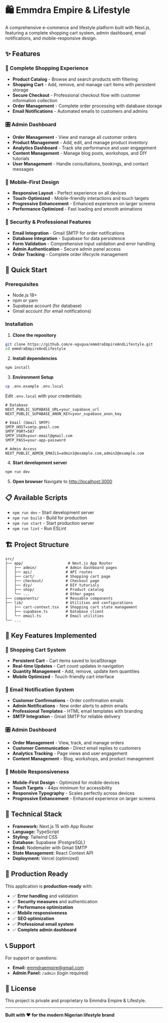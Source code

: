 # 🛍️ Emmdra Empire & Lifestyle

A comprehensive e-commerce and lifestyle platform built with Next.js, featuring a complete shopping cart system, admin dashboard, email notifications, and mobile-responsive design.

## ✨ Features

### 🛒 **Complete Shopping Experience**
- **Product Catalog** - Browse and search products with filtering
- **Shopping Cart** - Add, remove, and manage cart items with persistent storage
- **Secure Checkout** - Professional checkout flow with customer information collection
- **Order Management** - Complete order processing with database storage
- **Email Notifications** - Automated emails to customers and admins

### 🎛️ **Admin Dashboard**
- **Order Management** - View and manage all customer orders
- **Product Management** - Add, edit, and manage product inventory
- **Analytics Dashboard** - Track site performance and user engagement
- **Content Management** - Manage blog posts, workshops, and DIY tutorials
- **User Management** - Handle consultations, bookings, and contact messages

### 📱 **Mobile-First Design**
- **Responsive Layout** - Perfect experience on all devices
- **Touch-Optimized** - Mobile-friendly interactions and touch targets
- **Progressive Enhancement** - Enhanced experience on larger screens
- **Performance Optimized** - Fast loading and smooth animations

### 🔐 **Security & Professional Features**
- **Email Integration** - Gmail SMTP for order notifications
- **Database Integration** - Supabase for data persistence
- **Form Validation** - Comprehensive input validation and error handling
- **Admin Authentication** - Secure admin panel access
- **Order Tracking** - Complete order lifecycle management

## 🚀 Quick Start

### Prerequisites
- Node.js 18+
- npm or yarn
- Supabase account (for database)
- Gmail account (for email notifications)

### Installation

1. **Clone the repository**
```bash
git clone https://github.com/e-ogugua/emmdraEmpireAndLifestyle.git
cd emmdraEmpireAndLifestyle
```

2. **Install dependencies**
```bash
npm install
```

3. **Environment Setup**
```bash
cp .env.example .env.local
```

Edit `.env.local` with your credentials:
```env
# Database
NEXT_PUBLIC_SUPABASE_URL=your_supabase_url
NEXT_PUBLIC_SUPABASE_ANON_KEY=your_supabase_anon_key

# Email (Gmail SMTP)
SMTP_HOST=smtp.gmail.com
SMTP_PORT=587
SMTP_USER=your-email@gmail.com
SMTP_PASS=your-app-password

# Admin Access
NEXT_PUBLIC_ADMIN_EMAILS=admin1@example.com,admin2@example.com
```

4. **Start development server**
```bash
npm run dev
```

5. **Open browser**
   Navigate to [http://localhost:3000](http://localhost:3000)

## 📋 Available Scripts

- `npm run dev` - Start development server
- `npm run build` - Build for production
- `npm run start` - Start production server
- `npm run lint` - Run ESLint

## 🏗️ Project Structure

```
src/
├── app/                    # Next.js App Router
│   ├── admin/             # Admin dashboard pages
│   ├── api/               # API routes
│   ├── cart/              # Shopping cart page
│   ├── checkout/          # Checkout page
│   ├── diy/               # DIY tutorials
│   ├── shop/              # Product catalog
│   └── ...                # Other pages
├── components/            # Reusable components
├── lib/                   # Utilities and configurations
│   ├── cart-context.tsx   # Shopping cart state management
│   ├── supabase.ts        # Database client
│   └── email.ts           # Email utilities
└── ...
```

## 🎯 Key Features Implemented

### 🛒 **Shopping Cart System**
- **Persistent Cart** - Cart items saved to localStorage
- **Real-time Updates** - Cart count updates in navigation
- **Quantity Management** - Add, remove, update item quantities
- **Mobile Optimized** - Touch-friendly cart interface

### 📧 **Email Notification System**
- **Customer Confirmations** - Order confirmation emails
- **Admin Notifications** - New order alerts to admin emails
- **Professional Templates** - HTML email templates with branding
- **SMTP Integration** - Gmail SMTP for reliable delivery

### 🎛️ **Admin Dashboard**
- **Order Management** - View, track, and manage orders
- **Customer Communication** - Direct email replies to customers
- **Analytics Tracking** - Page views and user engagement
- **Content Management** - Blog, workshops, and product management

### 📱 **Mobile Responsiveness**
- **Mobile-First Design** - Optimized for mobile devices
- **Touch Targets** - 44px minimum for accessibility
- **Responsive Typography** - Scales perfectly across devices
- **Progressive Enhancement** - Enhanced experience on larger screens

## 🔧 Technical Stack

- **Framework:** Next.js 15 with App Router
- **Language:** TypeScript
- **Styling:** Tailwind CSS
- **Database:** Supabase (PostgreSQL)
- **Email:** Nodemailer with Gmail SMTP
- **State Management:** React Context API
- **Deployment:** Vercel (optimized)

## 🌟 Production Ready

This application is **production-ready** with:
- ✅ **Error handling** and validation
- ✅ **Security measures** and authentication
- ✅ **Performance optimization**
- ✅ **Mobile responsiveness**
- ✅ **SEO optimization**
- ✅ **Professional email system**
- ✅ **Complete admin dashboard**

## 📞 Support

For support or questions:
- **Email:** emmdraempire@gmail.com
- **Admin Panel:** `/admin` (login required)

## 📄 License

This project is private and proprietary to Emmdra Empire & Lifestyle.

---

**Built with ❤️ for the modern Nigerian lifestyle brand**
